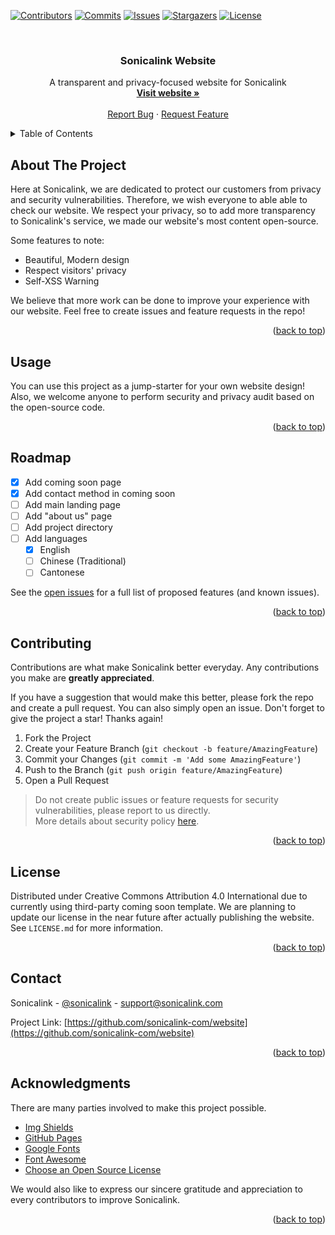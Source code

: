 
<a name="readme-top"></a>

<!-- PROJECT SHIELDS -->
<!--
*** I'm using markdown "reference style" links for readability.
*** Reference links are enclosed in brackets [ ] instead of parentheses ( ).
*** See the bottom of this document for the declaration of the reference variables
*** for contributors-url, forks-url, etc. This is an optional, concise syntax you may use.
*** https://www.markdownguide.org/basic-syntax/#reference-style-links
-->

[![Contributors][contributors-shield]][contributors-url]
[![Commits][commits-shield]][commits-url]
[![Issues][issues-shield]][issues-url]
[![Stargazers][stars-shield]][stars-url]
[![License][license-shield]][license-url]



<br />
<div align="center">

  <h3 align="center">Sonicalink Website</h3>

  <p align="center">
    A transparent and privacy-focused website for Sonicalink
    <br />
    <a href="https://www.sonicalink.com/"><strong>Visit website »</strong></a>
    <br />
    <br />
    <a href="https://github.com/sonicalink-com/website/issues">Report Bug</a>
    ·
    <a href="https://github.com/sonicalink-com/website/issues">Request Feature</a>
  </p>
</div>



<!-- TABLE OF CONTENTS -->
<details>
  <summary>Table of Contents</summary>
  <ol>
    <li>
      <a href="#about-the-project">About The Project</a>
    </li>
    <li><a href="#usage">Usage</a></li>
    <li><a href="#roadmap">Roadmap</a></li>
    <li><a href="#contributing">Contributing</a></li>
    <li><a href="#license">License</a></li>
    <li><a href="#contact">Contact</a></li>
    <li><a href="#acknowledgments">Acknowledgments</a></li>
  </ol>
</details>



<!-- ABOUT THE PROJECT -->
## About The Project

Here at Sonicalink, we are dedicated to protect our customers from privacy and security vulnerabilities. Therefore, we wish everyone to able able to check our website.
We respect your privacy, so to add more transparency to Sonicalink's service, we made our website's most content open-source.

Some features to note:
* Beautiful, Modern design
* Respect visitors' privacy
* Self-XSS Warning

We believe that more work can be done to improve your experience with our website. Feel free to create issues and feature requests in the repo!

<p align="right">(<a href="#readme-top">back to top</a>)</p>

<!-- USAGE EXAMPLES -->
## Usage

You can use this project as a jump-starter for your own website design!
Also, we welcome anyone to perform security and privacy audit based on the open-source code.

<p align="right">(<a href="#readme-top">back to top</a>)</p>



<!-- ROADMAP -->
## Roadmap

- [x] Add coming soon page
- [x] Add contact method in coming soon
- [ ] Add main landing page
- [ ] Add "about us" page
- [ ] Add project directory
- [ ] Add languages
    - [x] English
    - [ ] Chinese (Traditional)
    - [ ] Cantonese

See the [open issues](https://github.com/sonicalink-com/website/issues) for a full list of proposed features (and known issues).

<p align="right">(<a href="#readme-top">back to top</a>)</p>



<!-- CONTRIBUTING -->
## Contributing

Contributions are what make Sonicalink better everyday. Any contributions you make are **greatly appreciated**.

If you have a suggestion that would make this better, please fork the repo and create a pull request. You can also simply open an issue.
Don't forget to give the project a star! Thanks again!

1. Fork the Project
2. Create your Feature Branch (`git checkout -b feature/AmazingFeature`)
3. Commit your Changes (`git commit -m 'Add some AmazingFeature'`)
4. Push to the Branch (`git push origin feature/AmazingFeature`)
5. Open a Pull Request

> Do not create public issues or feature requests for security vulnerabilities, please report to us directly.
> <br>More details about security policy [here](https://github.com/sonicalink-com/website/security).

<p align="right">(<a href="#readme-top">back to top</a>)</p>



<!-- LICENSE -->
## License

Distributed under Creative Commons Attribution 4.0 International due to currently using third-party coming soon template.
We are planning to update our license in the near future after actually publishing the website.
See `LICENSE.md` for more information.

<p align="right">(<a href="#readme-top">back to top</a>)</p>



<!-- CONTACT -->
## Contact

Sonicalink - [@sonicalink](https://instagram.com/sonicalink) - support@sonicalink.com

Project Link: [https://github.com/sonicalink-com/website](https://github.com/sonicalink-com/website)

<p align="right">(<a href="#readme-top">back to top</a>)</p>



<!-- ACKNOWLEDGMENTS -->
## Acknowledgments

There are many parties involved to make this project possible.

* [Img Shields](https://shields.io)
* [GitHub Pages](https://pages.github.com)
* [Google Fonts](https://fonts.google.com)
* [Font Awesome](https://fontawesome.com)
* [Choose an Open Source License](https://choosealicense.com)

We would also like to express our sincere gratitude and appreciation to every contributors to improve Sonicalink.

<p align="right">(<a href="#readme-top">back to top</a>)</p>



<!-- MARKDOWN LINKS & IMAGES -->
<!-- https://www.markdownguide.org/basic-syntax/#reference-style-links -->

[contributors-shield]: https://img.shields.io/github/contributors/sonicalink-com/website.svg?style=for-the-badge
[contributors-url]: https://github.com/sonicalink-com/website/graphs/contributors

[stars-shield]: https://img.shields.io/github/stars/sonicalink-com/website.svg?style=for-the-badge
[stars-url]: https://github.com/sonicalink-com/website/stargazers

[commits-shield]: https://img.shields.io/github/commit-activity/t/sonicalink-com/website.svg?style=for-the-badge
[commits-url]: https://github.com/sonicalink-com/website/

[issues-shield]: https://img.shields.io/github/issues/sonicalink-com/website.svg?style=for-the-badge
[issues-url]: https://github.com/sonicalink-com/website/issues

[license-shield]: https://img.shields.io/github/license/sonicalink-com/website.svg?style=for-the-badge
[license-url]: https://github.com/sonicalink-com/website/blob/master/LICENSE.md
